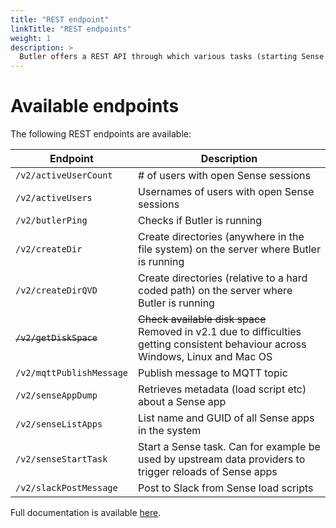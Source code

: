 ```yaml
---
title: "REST endpoint"
linkTitle: "REST endpoints"
weight: 1
description: >
  Butler offers a REST API through which various tasks (starting Sense reloads etc) can be achieved.
---
```


<!-- {{% pageinfo %}}
{{% /pageinfo %}} -->

# Available endpoints

The following REST endpoints are available:

Endpoint | Description
-------- | -----------
`/v2/activeUserCount` | # of users with open Sense sessions
`/v2/activeUsers` | Usernames of users with open Sense sessions
`/v2/butlerPing` | Checks if Butler is running
`/v2/createDir` | Create directories (anywhere in the file system) on the server where Butler is running
`/v2/createDirQVD` | Create directories (relative to a hard coded path) on the server where Butler is running
<strike>`/v2/getDiskSpace`<strike> | <strike>Check available disk space</strike><br>Removed in v2.1 due to difficulties getting consistent behaviour across Windows, Linux and Mac OS
`/v2/mqttPublishMessage` | Publish message to MQTT topic
`/v2/senseAppDump` | Retrieves metadata (load script etc) about a Sense app
`/v2/senseListApps` | List name and GUID of all Sense apps in the system
`/v2/senseStartTask` | Start a Sense task. Can for example be used by upstream data providers to trigger reloads of Sense apps
`/v2/slackPostMessage` | Post to Slack from Sense load scripts

Full documentation is available [here](../reference/rest).

